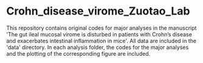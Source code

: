 # Crohn_disease_virome_Zuotao_Lab
This repository contains original codes for major analyses in the manuscript 'The gut ileal mucosal virome is disturbed in patients with Crohn’s disease and exacerbates intestinal inflammation in mice'. All data are included in the 'data' directory. In each analysis folder, the codes for the major analyses and the plotting of the corresponding figure are included.
